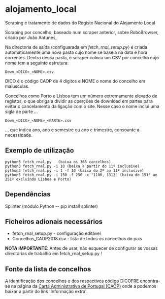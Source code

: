 # alojamento_local

Scraping e tratamento de dados do Registo Nacional do Alojamento Local

Scraping por concelho, baseado num scraper anterior, sobre RoboBrowser, criado por João Antunes, 

Na directoria de saída (configuarada em *fetch_rnal_setup.py*) é criada automaticamente uma nova pasta cujo nome se baseia na data e hora correntes. Dentro dessa pasta, o scraper coloca um CSV por concelho cujo nome tem a seguinte estrutura:

    Down_<DICO>_<NOME>.csv
  
DICO é o código CAOP de 4 dígitos e NOME o nome do concelho em maiusculas. 

Concelhos como Porto e Lisboa tem um número extremamente elevado de registos, o que obriga a dividir as operções de download em partes para evitar o cancelamento da ligação com o site. Nesse caso o nome inclui uma sigla de parte ...

    Down_<DICO>_<NOME>_<PARTE>.csv

... que indica ano, ano e semestre ou ano e trimestre, consoante a necessidade. 

## Exemplo de utilização
   
    python3 fetch_rnal.py   (baixa os 308 concelhos)
    python3 fetch_rnal.py -i 10 (baixa a partir do 11º inclusive)
    python3 fetch_rnal.py -i 1 -f 10 (baixa do 2º ao 11º inclusive)
    python3 fetch_rnal.py -i 150 -f 250 -x "1106, 1312" (baixa do 151º ao 251º excluíndo Lisboa e Porto)

## Dependências

Splinter (módulo Python -- pip install splinter)

## Ficheiros adionais necessários

- fetch_rnal_setup.py - configuração editável
- Concelhos_CAOP2018.csv - lista de todos os concelhos do país

**NOTA IMPORTANTE**:
Antes de usar, não esquecer de configurar as vossas directorias 
de trabalho em fetch_rnal_setup.py !

## Fonte da lista de concelhos

A identificação dos concelhos e dos respectivos código DICOFRE
encontra-se na página da [Carta Administrativa de Portugal (CAOP)](http://www.dgterritorio.pt/cartografia_e_geodesia/cartografia/carta_administrativa_oficial_de_portugal_caop/caop__download_/carta_administrativa_oficial_de_portugal___versao_2018__em_vigor_) onde a podemos baixar a partir do link 'Informação extra'.

